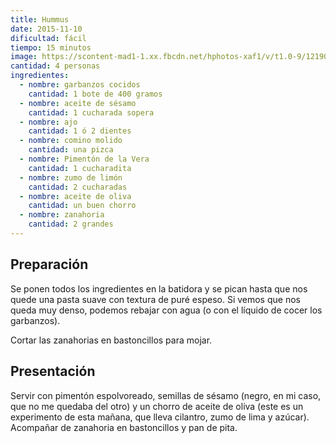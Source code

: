 ```yaml
---
title: Hummus
date: 2015-11-10
dificultad: fácil
tiempo: 15 minutos
image: https://scontent-mad1-1.xx.fbcdn.net/hphotos-xaf1/v/t1.0-9/12190939_10153179300377374_7057498438314652244_n.jpg?oh=48a51e31d4be0397dac24fd755f1796f&oe=56BD3A21
cantidad: 4 personas
ingredientes:
  - nombre: garbanzos cocidos
    cantidad: 1 bote de 400 gramos
  - nombre: aceite de sésamo
    cantidad: 1 cucharada sopera
  - nombre: ajo
    cantidad: 1 ó 2 dientes
  - nombre: comino molido
    cantidad: una pizca
  - nombre: Pimentón de la Vera
    cantidad: 1 cucharadita
  - nombre: zumo de limón
    cantidad: 2 cucharadas
  - nombre: aceite de oliva
    cantidad: un buen chorro
  - nombre: zanahoria
    cantidad: 2 grandes
---
```


## Preparación

Se ponen todos los ingredientes en la batidora y se pican hasta que nos quede una pasta suave con textura de puré espeso. Si vemos que nos queda muy denso, podemos rebajar con agua (o con el líquido de cocer los garbanzos).

Cortar las zanahorias en bastoncillos para mojar.

## Presentación

Servir con pimentón espolvoreado, semillas de sésamo (negro, en mi caso, que no me quedaba del otro) y un chorro de aceite de oliva (este es un experimento de esta mañana, que lleva cilantro, zumo de lima y azúcar). Acompañar de zanahoria en bastoncillos y pan de pita.